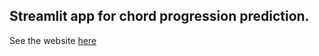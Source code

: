 ## Streamlit app for chord progression prediction.

See the website [here](https://emilycardwell-final-proj-website-app-72u6by.streamlit.app/)
